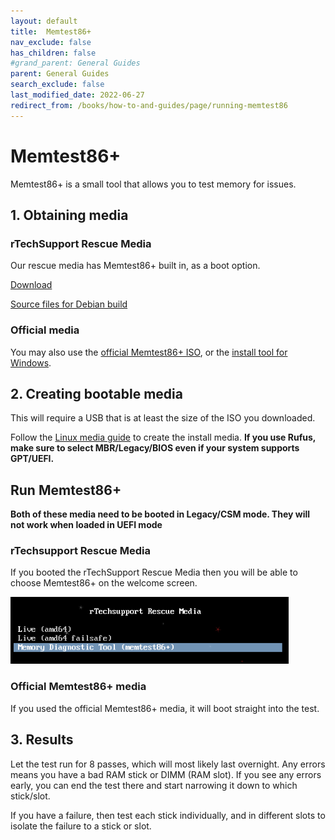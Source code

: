 ```yaml
---
layout: default
title:  Memtest86+
nav_exclude: false
has_children: false
#grand_parent: General Guides
parent: General Guides
search_exclude: false
last_modified_date: 2022-06-27
redirect_from: /books/how-to-and-guides/page/running-memtest86
---
```


# Memtest86+

Memtest86+ is a small tool that allows you to test memory for issues.

## 1. Obtaining media

### rTechSupport Rescue Media
Our rescue media has Memtest86+ built in, as a boot option.

[Download](https://github.com/r-Techsupport/rTS_Debian/releases/latest/download/rTS_RescueMedia.iso)

[Source files for Debian build](https://github.com/r-Techsupport/rTS_Debian)

### Official media
You may also use the [official Memtest86+ ISO](http://www.memtest.org/download/5.31b/memtest86+-5.31b.iso.zip), or the [install tool for Windows](http://memtest.org/download/5.31b/memtest86+-5.31b.usb.installer.zip).

## 2. Creating bootable media
This will require a USB that is at least the size of the ISO you downloaded.

Follow the [Linux media guide](/docs/installations/install-linux#step-2-creating-installation-media) to create the install media. **If you use Rufus, make sure to select MBR/Legacy/BIOS even if your system supports GPT/UEFI.**

## Run Memtest86+

**Both of these media need to be booted in Legacy/CSM mode. They will not work when loaded in UEFI mode**

### rTechsupport Rescue Media
If you booted the rTechSupport Rescue Media then you will be able to choose Memtest86+ on the welcome screen.

![memtest.png](/assets/memtest/rts_memtest.png)

### Official Memtest86+ media
If you used the official Memtest86+ media, it will boot straight into the test.

## 3. Results
Let the test run for 8 passes, which will most likely last overnight. Any errors means you have a bad RAM stick or DIMM (RAM slot). If you see any errors early, you can end the test there and start narrowing it down to which stick/slot.

If you have a failure, then test each stick individually, and in different slots to isolate the failure to a stick or slot.
